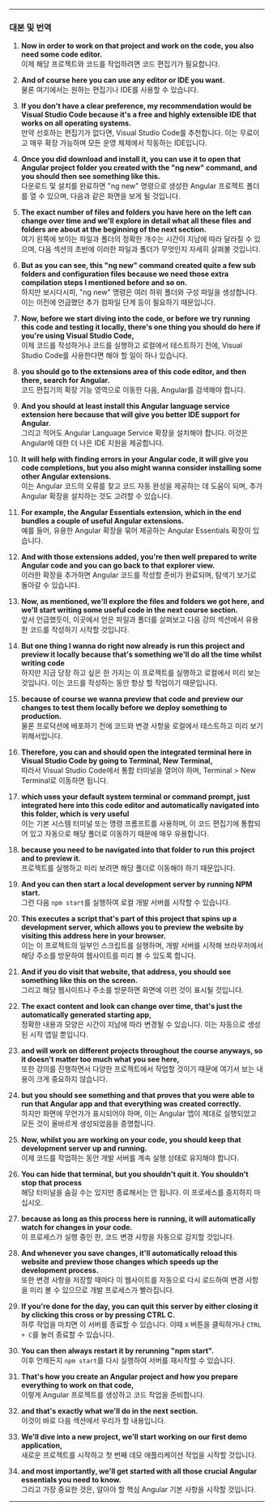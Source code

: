 ---

### **대본 및 번역**

1. **Now in order to work on that project and work on the code, you also need some code editor.**  
   이제 해당 프로젝트와 코드를 작업하려면 코드 편집기가 필요합니다.

2. **And of course here you can use any editor or IDE you want.**  
   물론 여기에서는 원하는 편집기나 IDE를 사용할 수 있습니다.

3. **If you don't have a clear preference, my recommendation would be Visual Studio Code because it's a free and highly extensible IDE that works on all operating systems.**  
   만약 선호하는 편집기가 없다면, Visual Studio Code를 추천합니다. 이는 무료이고 매우 확장 가능하며 모든 운영 체제에서 작동하는 IDE입니다.

4. **Once you did download and install it, you can use it to open that Angular project folder you created with the "ng new" command, and you should then see something like this.**  
   다운로드 및 설치를 완료하면 "ng new" 명령으로 생성한 Angular 프로젝트 폴더를 열 수 있으며, 다음과 같은 화면을 보게 될 것입니다.

5. **The exact number of files and folders you have here on the left can change over time and we'll explore in detail what all these files and folders are about at the beginning of the next section.**  
   여기 왼쪽에 보이는 파일과 폴더의 정확한 개수는 시간이 지남에 따라 달라질 수 있으며, 다음 섹션의 초반에 이러한 파일과 폴더가 무엇인지 자세히 살펴볼 것입니다.

6. **But as you can see, this "ng new" command created quite a few sub folders and configuration files because we need those extra compilation steps I mentioned before and so on.**  
   하지만 보시다시피, "ng new" 명령은 여러 하위 폴더와 구성 파일을 생성합니다. 이는 이전에 언급했던 추가 컴파일 단계 등이 필요하기 때문입니다.

7. **Now, before we start diving into the code, or before we try running this code and testing it locally, there's one thing you should do here if you're using Visual Studio Code,**  
   이제 코드를 작성하거나 코드를 실행하고 로컬에서 테스트하기 전에, Visual Studio Code를 사용한다면 해야 할 일이 하나 있습니다.

8. **you should go to the extensions area of this code editor, and then there, search for Angular.**  
   코드 편집기의 확장 기능 영역으로 이동한 다음, Angular를 검색해야 합니다.

9. **And you should at least install this Angular language service extension here because that will give you better IDE support for Angular.**  
   그리고 적어도 Angular Language Service 확장을 설치해야 합니다. 이것은 Angular에 대한 더 나은 IDE 지원을 제공합니다.

10. **It will help with finding errors in your Angular code, it will give you code completions, but you also might wanna consider installing some other Angular extensions.**  
    이는 Angular 코드의 오류를 찾고 코드 자동 완성을 제공하는 데 도움이 되며, 추가 Angular 확장을 설치하는 것도 고려할 수 있습니다.

11. **For example, the Angular Essentials extension, which in the end bundles a couple of useful Angular extensions.**  
    예를 들어, 유용한 Angular 확장을 묶어 제공하는 Angular Essentials 확장이 있습니다.

12. **And with those extensions added, you're then well prepared to write Angular code and you can go back to that explorer view.**  
    이러한 확장을 추가하면 Angular 코드를 작성할 준비가 완료되며, 탐색기 보기로 돌아갈 수 있습니다.

13. **Now, as mentioned, we'll explore the files and folders we got here, and we'll start writing some useful code in the next course section.**  
    앞서 언급했듯이, 이곳에서 얻은 파일과 폴더를 살펴보고 다음 강의 섹션에서 유용한 코드를 작성하기 시작할 것입니다.

14. **But one thing I wanna do right now already is run this project and preview it locally because that's something we'll do all the time whilst writing code**  
    하지만 지금 당장 하고 싶은 한 가지는 이 프로젝트를 실행하고 로컬에서 미리 보는 것입니다. 이는 코드를 작성하는 동안 항상 할 작업이기 때문입니다.

15. **because of course we wanna preview that code and preview our changes to test them locally before we deploy something to production.**  
    물론 프로덕션에 배포하기 전에 코드와 변경 사항을 로컬에서 테스트하고 미리 보기 위해서입니다.

16. **Therefore, you can and should open the integrated terminal here in Visual Studio Code by going to Terminal, New Terminal,**  
    따라서 Visual Studio Code에서 통합 터미널을 열어야 하며, Terminal > New Terminal로 이동하면 됩니다.

17. **which uses your default system terminal or command prompt, just integrated here into this code editor and automatically navigated into this folder, which is very useful**  
    이는 기본 시스템 터미널 또는 명령 프롬프트를 사용하며, 이 코드 편집기에 통합되어 있고 자동으로 해당 폴더로 이동하기 때문에 매우 유용합니다.

18. **because you need to be navigated into that folder to run this project and to preview it.**  
    프로젝트를 실행하고 미리 보려면 해당 폴더로 이동해야 하기 때문입니다.

19. **And you can then start a local development server by running NPM start.**  
    그런 다음 `npm start`를 실행하여 로컬 개발 서버를 시작할 수 있습니다.

20. **This executes a script that's part of this project that spins up a development server, which allows you to preview the website by visiting this address here in your browser.**  
    이는 이 프로젝트의 일부인 스크립트를 실행하며, 개발 서버를 시작해 브라우저에서 해당 주소를 방문하여 웹사이트를 미리 볼 수 있도록 합니다.

21. **And if you do visit that website, that address, you should see something like this on the screen.**  
    그리고 해당 웹사이트나 주소를 방문하면 화면에 이런 것이 표시될 것입니다.

22. **The exact content and look can change over time, that's just the automatically generated starting app,**  
    정확한 내용과 모양은 시간이 지남에 따라 변경될 수 있습니다. 이는 자동으로 생성된 시작 앱일 뿐입니다.

23. **and will work on different projects throughout the course anyways, so it doesn't matter too much what you see here,**  
    또한 강의를 진행하면서 다양한 프로젝트에서 작업할 것이기 때문에 여기서 보는 내용이 크게 중요하지 않습니다.

24. **but you should see something and that proves that you were able to run that Angular app and that everything was created correctly.**  
    하지만 화면에 무언가가 표시되어야 하며, 이는 Angular 앱이 제대로 실행되었고 모든 것이 올바르게 생성되었음을 증명합니다.

25. **Now, whilst you are working on your code, you should keep that development server up and running.**  
    이제 코드를 작업하는 동안 개발 서버를 계속 실행 상태로 유지해야 합니다.

26. **You can hide that terminal, but you shouldn't quit it. You shouldn't stop that process**  
    해당 터미널을 숨길 수는 있지만 종료해서는 안 됩니다. 이 프로세스를 중지하지 마십시오.

27. **because as long as this process here is running, it will automatically watch for changes in your code.**  
    이 프로세스가 실행 중인 한, 코드 변경 사항을 자동으로 감지할 것입니다.

28. **And whenever you save changes, it'll automatically reload this website and preview those changes which speeds up the development process.**  
    또한 변경 사항을 저장할 때마다 이 웹사이트를 자동으로 다시 로드하여 변경 사항을 미리 볼 수 있으므로 개발 프로세스가 빨라집니다.

29. **If you're done for the day, you can quit this server by either closing it by clicking this cross or by pressing CTRL C.**  
    하루 작업을 마치면 이 서버를 종료할 수 있습니다. 이때 `X` 버튼을 클릭하거나 `CTRL + C`를 눌러 종료할 수 있습니다.

30. **You can then always restart it by rerunning "npm start".**  
    이후 언제든지 `npm start`를 다시 실행하여 서버를 재시작할 수 있습니다.

31. **That's how you create an Angular project and how you prepare everything to work on that code,**  
    이렇게 Angular 프로젝트를 생성하고 코드 작업을 준비합니다.

32. **and that's exactly what we'll do in the next section.**  
    이것이 바로 다음 섹션에서 우리가 할 내용입니다.

33. **We'll dive into a new project, we'll start working on our first demo application,**  
    새로운 프로젝트를 시작하고 첫 번째 데모 애플리케이션 작업을 시작할 것입니다.

34. **and most importantly, we'll get started with all those crucial Angular essentials you need to know.**  
    그리고 가장 중요한 것은, 알아야 할 핵심 Angular 기본 사항을 시작할 것입니다.

---